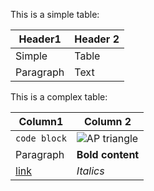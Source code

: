 This is a simple table:

| Header1     | Header 2    |
| ----------- | ----------- |
| Simple      | Table       | 
| Paragraph   | Text        |

This is a complex table:

| Column1     | Column 2    |
| ----------- | ----------- |
| `code block`      | ![](https://docs.accordproject.org/docs/assets/020/template.png "AP triangle")       | 
| Paragraph   | **Bold content**     |
| [link](http://clause.io) | *Italics* |